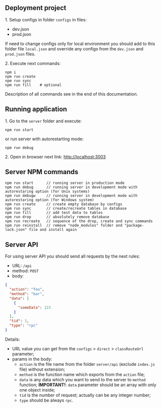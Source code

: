 ## Deployment project
1\. Setup configs in folder `configs` in files:

- dev.json
- prod.json

If need to change configs only for local environment you should add to this folder file `local.json` and override any configs from the `dev.json` and `prod.json` files.

2\. Execute next commands:
```
npm i
npm run create
npm run sync
npm run fill    # optional
```

Description of all commands see in the end of this documentation.

## Running application

1\. Go to the `server` folder and execute:
```
npm run start
```
or run server with autorestarting mode:
```
npm run debug
```

2\. Open in browser next link: [http://localhost:3003](hhttp://localhost:3003)

## Server NPM commands

```
npm run start      // running server in production mode
npm run debug      // running server in development mode with autorestaring option (for Unix systems)
npm run debugw     // running server in development mode with autorestaring option (for Windows system)
npm run create     // create empty database by configs
npm run sync       // create/recreate tables in database
npm run fill       // add test data to tables
npm run drop       // absolutely remove database
npm run recreate   // sequence of the drop, create and sync commands
npm run reinstall  // remove "node_modules" folder and "package-lock.json" file and install again
```

## Server API
For using server API you should send all requests by the next rules:

- URL: `/api`
- method: `POST`
- body:

```json
{
  "action": "foo",
  "method": "bar",
  "data": [
    {
      "someData": 123
    }
  ],
  "tid": 1,
  "type": "rpc"
}
```

Details:

- URL value you can get from the `configs` > `direct` > `classRouteUrl` parameter;
- params in the body:
    - `action` is the file name from the folder `server/api` (exclude `index.js` file) without extension;
    - `method` is the function name which exports from the `action` file;
    - `data` is any data which you want to send to the server to `method` function; **IMPORTANT!**: `data` parameter should be an array with only one object inside;
    - `tid` is the number of request; actually can be any integer number;
    - `type` should be always `rpc`.

